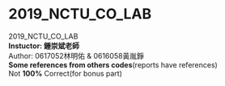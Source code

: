 # 2019_NCTU_CO_LAB
2019_NCTU_CO_LAB  
**Instuctor: 鍾崇斌老師**  
Author: 0617052林明佑 & 0616058黃胤錚  
**Some references from others codes**(reports have references)  
Not **100%** Correct(for bonus part)

